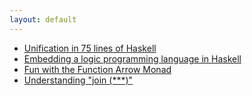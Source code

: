 ```yaml
---
layout: default
---
```


- [Unification in 75 lines of Haskell](/unify)
- [Embedding a logic programming language in Haskell](/logic)
- [Fun with the Function Arrow Monad](/arrow)
- [Understanding "join (\*\*\*)"](/join)
